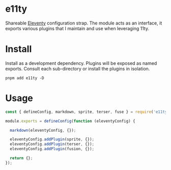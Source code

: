 # e11ty

Shareable [Eleventy](https://www.11ty.dev/) configuration strap. The module acts as an interface, it exports various plugins that I maintain and use when leveraging 11ty.

# Install

Install as a development dependency. Plugins will be exposed as named exports. Consult each sub-directory or install the plugins in isolation.

```cli
pnpm add e11ty -D
```

# Usage

<!-- prettier-ignore -->
```js
const { defineConfig, markdown, sprite, terser, fuse } = require('e11ty');

module.exports = defineConfig(function (eleventyConfig) {

  markdown(eleventyConfig, {});

  eleventyConfig.addPlugin(sprite, {});
  eleventyConfig.addPlugin(terser, {});
  eleventyConfig.addPlugin(fusion, {});

  return {};
});
```
